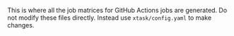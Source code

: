 This is where all the job matrices for GitHub Actions jobs are generated. Do not modify these files directly. Instead use `xtask/config.yaml` to make changes.